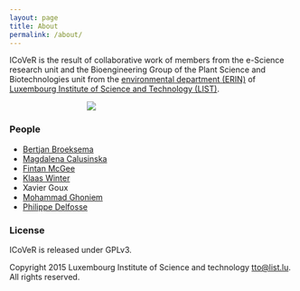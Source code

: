 ```yaml
---
layout: page
title: About
permalink: /about/
---
```


ICoVeR is the result of collaborative work of members from the e-Science research unit and the Bioengineering Group of the 
Plant Science and Biotechnologies unit from the [environmental department (ERIN)](http://www.list.lu/en/erin/) of [Luxembourg Institute of Science and Technology (LIST)](http://www.list.lu/).

<div style="width: 230px; display:block; margin: 0 auto;">
  <a href="http://www.list.lu/">
    <img src="{{ site.baseurl }}/img/list-logo.jpg" alt=" ">
  </a>
</div>

### People

* [Bertjan Broeksema](https://www.linkedin.com/in/bertjanbroeksema)
* [Magdalena Calusinska](https://be.linkedin.com/in/magdalena-calusinska-21052642/en)
* [Fintan McGee](https://lu.linkedin.com/in/fintan-mcgee-3a60a22)
* [Klaas Winter](https://nl.linkedin.com/in/klaas-winter-27662252)
* Xavier Goux
* [Mohammad Ghoniem](https://lu.linkedin.com/in/mohammadghoniem/en)
* [Philippe Delfosse](https://lu.linkedin.com/in/philippe-delfosse-23252a5)

### License

ICoVeR is released under GPLv3. 

Copyright 2015 Luxembourg Institute of Science and technology <tto@list.lu>.
All rights reserved.
